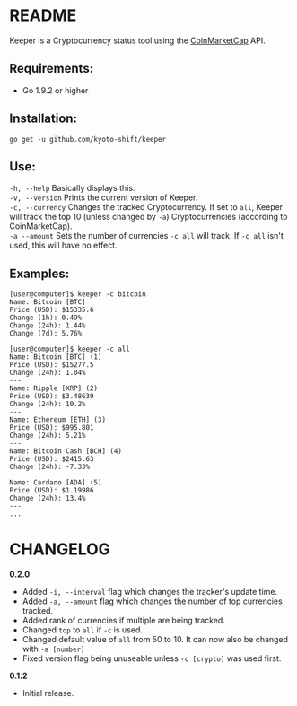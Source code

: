 # README

Keeper is a Cryptocurrency status tool using the [CoinMarketCap](https://coinmarketcap.com) API.

## Requirements:

* Go 1.9.2 or higher

## Installation:

`go get -u github.com/kyoto-shift/keeper`

## Use:

`-h, --help` Basically displays this.  
`-v, --version` Prints the current version of Keeper.  
`-c, --currency` Changes the tracked Cryptocurrency. If set to `all`, Keeper will track the top 10 (unless changed by `-a`) Cryptocurrencies (according to CoinMarketCap).  
`-a --amount` Sets the number of currencies `-c all` will track. If `-c all` isn't used, this will have no effect.

## Examples:

```
[user@computer]$ keeper -c bitcoin
Name: Bitcoin [BTC]
Price (USD): $15335.6
Change (1h): 0.49%
Change (24h): 1.44%
Change (7d): 5.76%
```

```
[user@computer]$ keeper -c all
Name: Bitcoin [BTC] (1)
Price (USD): $15277.5
Change (24h): 1.04%
---
Name: Ripple [XRP] (2)
Price (USD): $3.48639
Change (24h): 10.2%
---
Name: Ethereum [ETH] (3)
Price (USD): $995.801
Change (24h): 5.21%
---
Name: Bitcoin Cash [BCH] (4)
Price (USD): $2415.63
Change (24h): -7.33%
---
Name: Cardano [ADA] (5)
Price (USD): $1.19986
Change (24h): 13.4%
---
...
```

# CHANGELOG

**0.2.0**  
* Added `-i, --interval` flag which changes the tracker's update time.
* Added `-a, --amount` flag which changes the number of top currencies tracked.
* Added rank of currencies if multiple are being tracked.
* Changed `top` to `all` if `-c` is used.
* Changed default value of `all` from 50 to 10. It can now also be changed with `-a [number]`
* Fixed version flag being unuseable unless `-c [crypto]` was used first.

**0.1.2**  
* Initial release.
